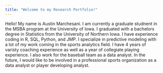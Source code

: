 ```yaml
---
title: "Welcome to my Research Portfolio!"
---
```


Hello! My name is Austin Marchesani. I am currently a graduate studnent in the MSBA program at the University of Iowa. I graduated with a bachelors degree in Statistics from the University of Northern Iowa. I have experience coding in R, SQL, Python, and JMP. I specialize in predictive modeling with a lot of my work coming in the sports analytics field. I have 4 years of varisty coaching experience as well as a year of collegiate playing experience. I also work for the baseball team as a data analyst. In the future, I would like to be involved in a professional sports organization as a data analyst or player developing analyst.
